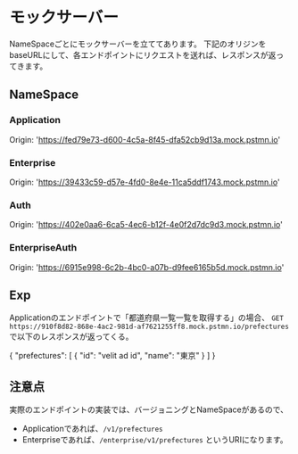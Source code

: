 # モックサーバー
NameSpaceごとにモックサーバーを立ててあります。
下記のオリジンをbaseURLにして、各エンドポイントにリクエストを送れば、レスポンスが返ってきます。

## NameSpace
### Application
Origin: 'https://fed79e73-d600-4c5a-8f45-dfa52cb9d13a.mock.pstmn.io'
### Enterprise
Origin: 'https://39433c59-d57e-4fd0-8e4e-11ca5ddf1743.mock.pstmn.io'
### Auth
Origin: 'https://402e0aa6-6ca5-4ec6-b12f-4e0f2d7dc9d3.mock.pstmn.io'
### EnterpriseAuth
Origin: 'https://6915e998-6c2b-4bc0-a07b-d9fee6165b5d.mock.pstmn.io'

## Exp
Applicationのエンドポイントで「都道府県一覧一覧を取得する」の場合、
`GET https://910f8d82-868e-4ac2-981d-af7621255ff8.mock.pstmn.io/prefectures`
で以下のレスポンスが返ってくる。

{
    "prefectures": [
        {
            "id": "velit ad id",
            "name": "東京"
        }
    ]
}

## 注意点
実際のエンドポイントの実装では、バージョニングとNameSpaceがあるので、
 - Applicationであれば、`/v1/prefectures` 
 - Enterpriseであれば、`/enterprise/v1/prefectures`
というURIになります。
